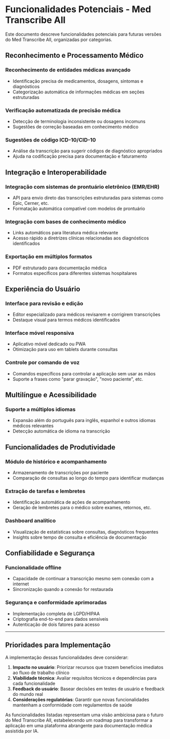 # Funcionalidades Potenciais - Med Transcribe All

Este documento descreve funcionalidades potenciais para futuras versões do Med Transcribe All, organizadas por categorias.

## Reconhecimento e Processamento Médico

### Reconhecimento de entidades médicas avançado

- Identificação precisa de medicamentos, dosagens, sintomas e diagnósticos
- Categorização automática de informações médicas em seções estruturadas

### Verificação automatizada de precisão médica

- Detecção de terminologia inconsistente ou dosagens incomuns
- Sugestões de correção baseadas em conhecimento médico

### Sugestões de código ICD-10/CID-10

- Análise da transcrição para sugerir códigos de diagnóstico apropriados
- Ajuda na codificação precisa para documentação e faturamento

## Integração e Interoperabilidade

### Integração com sistemas de prontuário eletrônico (EMR/EHR)

- API para envio direto das transcrições estruturadas para sistemas como Epic, Cerner, etc.
- Formatação automática compatível com modelos de prontuário

### Integração com bases de conhecimento médico

- Links automáticos para literatura médica relevante
- Acesso rápido a diretrizes clínicas relacionadas aos diagnósticos identificados

### Exportação em múltiplos formatos

- PDF estruturado para documentação médica
- Formatos específicos para diferentes sistemas hospitalares

## Experiência do Usuário

### Interface para revisão e edição

- Editor especializado para médicos revisarem e corrigirem transcrições
- Destaque visual para termos médicos identificados

### Interface móvel responsiva

- Aplicativo móvel dedicado ou PWA
- Otimização para uso em tablets durante consultas

### Controle por comando de voz

- Comandos específicos para controlar a aplicação sem usar as mãos
- Suporte a frases como "parar gravação", "novo paciente", etc.

## Multilíngue e Acessibilidade

### Suporte a múltiplos idiomas

- Expansão além do português para inglês, espanhol e outros idiomas médicos relevantes
- Detecção automática de idioma na transcrição

## Funcionalidades de Produtividade

### Módulo de histórico e acompanhamento

- Armazenamento de transcrições por paciente
- Comparação de consultas ao longo do tempo para identificar mudanças

### Extração de tarefas e lembretes

- Identificação automática de ações de acompanhamento
- Geração de lembretes para o médico sobre exames, retornos, etc.

### Dashboard analítico

- Visualização de estatísticas sobre consultas, diagnósticos frequentes
- Insights sobre tempo de consulta e eficiência de documentação

## Confiabilidade e Segurança

### Funcionalidade offline

- Capacidade de continuar a transcrição mesmo sem conexão com a internet
- Sincronização quando a conexão for restaurada

### Segurança e conformidade aprimoradas

- Implementação completa de LGPD/HIPAA
- Criptografia end-to-end para dados sensíveis
- Autenticação de dois fatores para acesso

---

## Prioridades para Implementação

A implementação dessas funcionalidades deve considerar:

1. **Impacto no usuário**: Priorizar recursos que trazem benefícios imediatos ao fluxo de trabalho clínico
2. **Viabilidade técnica**: Avaliar requisitos técnicos e dependências para cada funcionalidade
3. **Feedback do usuário**: Basear decisões em testes de usuário e feedback do mundo real
4. **Considerações regulatórias**: Garantir que novas funcionalidades mantenham a conformidade com regulamentos de saúde

As funcionalidades listadas representam uma visão ambiciosa para o futuro do Med Transcribe All, estabelecendo um roadmap para transformar a aplicação em uma plataforma abrangente para documentação médica assistida por IA.
